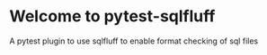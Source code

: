 # Welcome to pytest-sqlfluff

A pytest plugin to use sqlfluff to enable format checking of sql files
